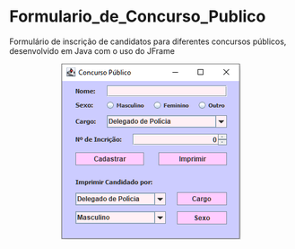 # Formulario_de_Concurso_Publico
Formulário de inscrição de candidatos para diferentes concursos públicos, desenvolvido em Java com o uso do JFrame

<p align="center">
  <img src= "https://raw.githubusercontent.com/Davi4076018/Formulario_de_Concurso_Publico/main/img-readme/imagem%20do%20formulario.png" />
</p>
